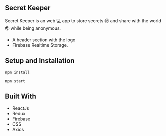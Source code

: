 ## Secret Keeper

Secret Keeper is an web 💻 app to store secrets ㊙️ and share with the world 🌏 while being anonymous.

- A header section with the logo
- Firebase Realtime Storage.


## Setup and Installation

```
npm install
```   

```
npm start
```   

## Built With

- ReactJs
- Redux
- Firebase
- CSS
- Axios
